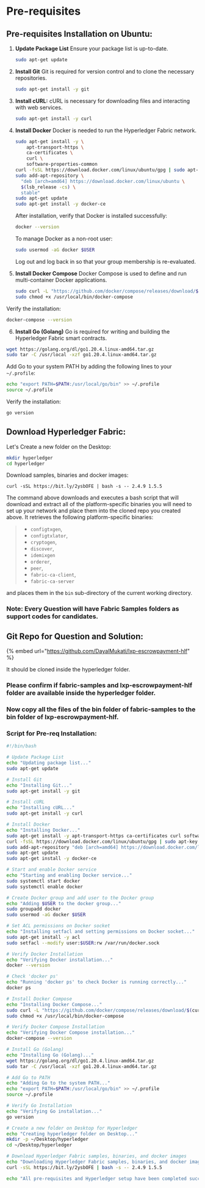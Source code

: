 # Pre-requisites

## Pre-requisites Installation on Ubuntu:

1.  **Update Package List** Ensure your package list is up-to-date.

    ```bash
    sudo apt-get update
    ```
2.  **Install Git** Git is required for version control and to clone the necessary repositories.

    ```bash
    sudo apt-get install -y git
    ```
3.  **Install cURL:** cURL is necessary for downloading files and interacting with web services.

    ```bash
    sudo apt-get install -y curl
    ```
4.  **Install Docker** Docker is needed to run the Hyperledger Fabric network.

    ```bash
    sudo apt-get install -y \
        apt-transport-https \
        ca-certificates \
        curl \
        software-properties-common
    curl -fsSL https://download.docker.com/linux/ubuntu/gpg | sudo apt-key add -
    sudo add-apt-repository \
      "deb [arch=amd64] https://download.docker.com/linux/ubuntu \
      $(lsb_release -cs) \
      stable"
    sudo apt-get update
    sudo apt-get install -y docker-ce
    ```

    After installation, verify that Docker is installed successfully:

    ```bash
    docker --version
    ```

    To manage Docker as a non-root user:

    ```bash
    sudo usermod -aG docker $USER
    ```

    Log out and log back in so that your group membership is re-evaluated.
5.  **Install Docker Compose** Docker Compose is used to define and run multi-container Docker applications.

    ```bash
    sudo curl -L "https://github.com/docker/compose/releases/download/$(curl -s https://api.github.com/repos/docker/compose/releases/latest | grep -oP '"tag_name": "\K(.*)(?=")')/docker-compose-$(uname -s)-$(uname -m)" -o /usr/local/bin/docker-compose
    sudo chmod +x /usr/local/bin/docker-compose
    ```



Verify the installation:

```bash
docker-compose --version
```

6. **Install Go (Golang)** Go is required for writing and building the Hyperledger Fabric smart contracts.

```bash
wget https://golang.org/dl/go1.20.4.linux-amd64.tar.gz
sudo tar -C /usr/local -xzf go1.20.4.linux-amd64.tar.gz
```

Add Go to your system PATH by adding the following lines to your `~/.profile`:

```bash
echo "export PATH=$PATH:/usr/local/go/bin" >> ~/.profile
source ~/.profile
```

Verify the installation:

```bash
go version
```



## Download Hyperledger Fabric:

Let's Create a new folder on the Desktop:

```bash
mkdir hyperledger
cd hyperledger
```

Download samples, binaries and docker images:

```
curl -sSL https://bit.ly/2ysbOFE | bash -s -- 2.4.9 1.5.5
```

The command above downloads and executes a bash script that will download and extract all of the platform-specific binaries you will need to set up your network and place them into the cloned repo you created above. It retrieves the following platform-specific binaries:

> * `configtxgen`,
> * `configtxlator`,
> * `cryptogen`,
> * `discover`,
> * `idemixgen`
> * `orderer`,
> * `peer`,
> * `fabric-ca-client`,
> * `fabric-ca-server`

and places them in the `bin` sub-directory of the current working directory.

### Note: Every Question will have Fabric Samples folders as support codes for candidates.&#x20;

## Git Repo for Question and Solution:

{% embed url="https://github.com/DayalMukati/lxp-escrowpayment-hlf" %}

It should be cloned inside the hyperledger folder.&#x20;

### Please confirm if fabric-samples and lxp-escrowpayment-hlf folder are available inside the hyperledger folder.&#x20;

### Now copy all the files of the bin folder of fabric-samples to the bin folder of lxp-escrowpayment-hlf.&#x20;

### Script for Pre-req Installation:&#x20;

```sh
#!/bin/bash

# Update Package List
echo "Updating package list..."
sudo apt-get update

# Install Git
echo "Installing Git..."
sudo apt-get install -y git

# Install cURL
echo "Installing cURL..."
sudo apt-get install -y curl

# Install Docker
echo "Installing Docker..."
sudo apt-get install -y apt-transport-https ca-certificates curl software-properties-common
curl -fsSL https://download.docker.com/linux/ubuntu/gpg | sudo apt-key add -
sudo add-apt-repository "deb [arch=amd64] https://download.docker.com/linux/ubuntu $(lsb_release -cs) stable"
sudo apt-get update
sudo apt-get install -y docker-ce

# Start and enable Docker service
echo "Starting and enabling Docker service..."
sudo systemctl start docker
sudo systemctl enable docker

# Create Docker group and add user to the Docker group
echo "Adding $USER to the docker group..."
sudo groupadd docker
sudo usermod -aG docker $USER

# Set ACL permissions on Docker socket
echo "Installing setfacl and setting permissions on Docker socket..."
sudo apt-get install -y acl
sudo setfacl --modify user:$USER:rw /var/run/docker.sock

# Verify Docker Installation
echo "Verifying Docker installation..."
docker --version

# Check 'docker ps'
echo "Running 'docker ps' to check Docker is running correctly..."
docker ps

# Install Docker Compose
echo "Installing Docker Compose..."
sudo curl -L "https://github.com/docker/compose/releases/download/$(curl -s https://api.github.com/repos/docker/compose/releases/latest | grep -oP '"tag_name": "\K(.*)(?=")')/docker-compose-$(uname -s)-$(uname -m)" -o /usr/local/bin/docker-compose
sudo chmod +x /usr/local/bin/docker-compose

# Verify Docker Compose Installation
echo "Verifying Docker Compose installation..."
docker-compose --version

# Install Go (Golang)
echo "Installing Go (Golang)..."
wget https://golang.org/dl/go1.20.4.linux-amd64.tar.gz
sudo tar -C /usr/local -xzf go1.20.4.linux-amd64.tar.gz

# Add Go to PATH
echo "Adding Go to the system PATH..."
echo "export PATH=$PATH:/usr/local/go/bin" >> ~/.profile
source ~/.profile

# Verify Go Installation
echo "Verifying Go installation..."
go version

# Create a new folder on Desktop for Hyperledger
echo "Creating hyperledger folder on Desktop..."
mkdir -p ~/Desktop/hyperledger
cd ~/Desktop/hyperledger

# Download Hyperledger Fabric samples, binaries, and docker images
echo "Downloading Hyperledger Fabric samples, binaries, and docker images..."
curl -sSL https://bit.ly/2ysbOFE | bash -s -- 2.4.9 1.5.5

echo "All pre-requisites and Hyperledger setup have been completed successfully."

```
